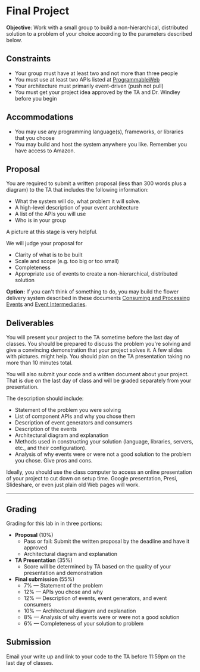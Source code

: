 # Final Project

**Objective**: Work with a small group to build a non-hierarchical, distributed solution to a problem of your choice according to the parameters described below.

## Constraints

- Your group must have at least two and not more than three people
- You must use at least two APIs listed at [ProgrammableWeb](http://programmableweb.com)
- Your architecture must primarily event-driven (push not pull) 
- You must get your project idea approved by the TA and Dr. Windley before you begin

## Accommodations

- You may use any programming language(s), frameworks, or libraries that you choose
- You may build and host the system anywhere you like. Remember you have access to Amazon. 

## Proposal

You are required to submit a written proposal (less than 300 words plus a diagram) to the TA that includes the following information:

- What the system will do, what problem it will solve. 
- A high-level description of your event architecture
- A list of the APIs you will use
- Who is in your group

A picture at this stage is very helpful.

We will judge your proposal for

- Clarity of what is to be built
- Scale and scope (e.g. too big or too small)
- Completeness
- Appropriate use of events to create a non-hierarchical, distributed solution

__Option:__ If you can't think of something to do, you may build the flower delivery system described in these documents [Consuming and Processing Events](https://github.com/windley/CS462-Event-Edition/blob/master/project-2013/Lab3.md) and [Event Intermediaries](https://github.com/windley/CS462-Event-Edition/blob/master/project-2013/Lab4.md). 

## Deliverables

<!-- You will present your project to class during the final two class periods. You presentation should include at least: -->

You will present your project to the TA sometime before the last day of classes. You should be prepared to discuss the problem you're solving and give a convincing demonstration that your project solves it. A few slides with pictures. might help. You should plan on the TA presentation taking no more than 10 minutes total. 

You will also submit your code and a written document about your project. That is due on the last day of class and will be graded separately from your presentation.

The description should include:

- Statement of the problem you were solving
- List of component APIs and why you chose them
- Description of event generators and consumers
- Description of the events
- Architectural diagram and explanation
- Methods used in constructing your solution (language, libraries, servers, etc., and their configuration). 
- Analysis of why events were or were not a good solution to the problem you chose. Give pros and cons. 

Ideally, you should use the class computer to access an online presentation of your project to cut down on setup time. Google presentation, Presi, Slideshare, or even just plain old Web pages will work. 

----

## Grading

Grading for this lab in in three portions:

- **Proposal** (10%)
  - Pass or fail: Submit the written proposal by the deadline and have it approved
  - Architectural diagram and explanation 
- **TA Presentation** (35%)
  - Score will be determined by TA based on the quality of your presentation and demonstration
- **Final submission** (55%)
	- 7% &mdash; Statement of the problem
	- 12% &mdash; APIs you chose and why
	- 12% &mdash; Description of events, event generators, and event consumers
	- 10% &mdash; Architectural diagram and explanation
	- 8% &mdash; Analysis of why events were or were not a good solution
	- 6% &mdash; Completeness of your solution to problem 

## Submission

Email your write up and link to your code to the TA before 11:59pm on  the last day of classes. 
